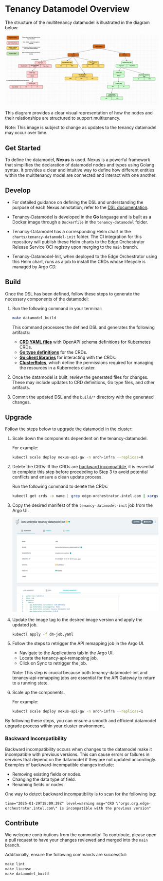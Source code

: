 <!---
 Copyright (C) 2025 Intel Corporation

 Licensed under the Apache License, Version 2.0 (the "License");
 you may not use this file except in compliance with the License.
 You may obtain a copy of the License at

     http://www.apache.org/licenses/LICENSE-2.0

 Unless required by applicable law or agreed to in writing,
 software distributed under the License is distributed on an "AS IS" BASIS,
 WITHOUT WARRANTIES OR CONDITIONS OF ANY KIND, either express or implied.
 See the License for the specific language governing permissions
 and limitations under the License.

 SPDX-License-Identifier: Apache-2.0
-->

# Tenancy Datamodel Overview

The structure of the multitenancy datamodel is illustrated in the diagram below:

![Multi Tenancy Datamodel](image.png)

This diagram provides a clear visual representation of how the nodes and their relationships are structured to support multitenancy.

Note: This image is subject to change as updates to the tenancy datamodel may occur over time.

## Get Started

To define the datamodel, **Nexus** is used. Nexus is a powerful framework that simplifies the declaration of
datamodel nodes and types using Golang syntax. It provides a clear and intuitive way to define how different entities
within the multitenancy model are connected and interact with one another.

## Develop

- For detailed guidance on defining the DSL and understanding the purpose of each Nexus annotation, refer to the [DSL documentation](DSL_README.md).

- Tenancy-Datamodel is developed in the **Go** language and is built as a Docker image through a `Dockerfile` in
  the `tenancy-datamodel` folder.

- Tenancy-Datamodel has a corresponding Helm chart in the `charts/tenancy-datamodel-init` folder.
  The CI integration for this repository will publish these Helm charts to
  the Edge Orchestrator Release Service OCI registry upon merging to the `main` branch.

- Tenancy-Datamodel-Init, when deployed to the Edge Orchestrator using this Helm chart,
  runs as a job to install the CRDs whose lifecycle is managed by Argo CD.

## Build

Once the DSL has been defined, follow these steps to generate the necessary components of the datamodel:

1. Run the following command in your terminal:

   ```bash
   make datamodel_build
   ```

   This command processes the defined DSL and generates the following artifacts:

   - [**CRD YAML files**](build/crds) with OpenAPI schema definitions for Kubernetes CRDs.
   - [**Go type definitions**](build/apis) for the CRDs.
   - [**Go client libraries**](build/nexus-client) for interacting with the CRDs.
   - [**ClusterRoles**](build/clusterroles), which define the permissions required for managing the resources
     in a Kubernetes cluster.

2. Once the datamodel is built, review the generated files for changes.
   These may include updates to CRD definitions, Go type files, and other artifacts.

3. Commit the updated DSL and the `build/*` directory with the generated changes.

## Upgrade

Follow the steps below to upgrade the datamodel in the cluster:

1. Scale down the components dependent on the tenancy-datamodel.

   For example:

   ```bash
   kubectl scale deploy nexus-api-gw -n orch-infra --replicas=0
   ```

2. Delete the CRDs: If the CRDs are [backward incompatible](#backward-incompatibility), it is essential to complete
   this step before proceeding to Step 3 to avoid potential conflicts and ensure a clean update process.

   Run the following command to delete the CRDs:

   ```bash
   kubectl get crds -o name | grep edge-orchestrator.intel.com | xargs kubectl delete
   ```

3. Copy the desired manifest of the `tenancy-datamodel-init` job from the Argo UI.

   ![Datamodel Init Job](image-1.png)

4. Update the image tag to the desired image version and apply the updated job.

   ```bash
   kubectl apply -f dm-job.yaml
   ```

5. Follow the steps to retrigger the API remapping job in the Argo UI.
   - Navigate to the Applications tab in the Argo UI.
   - Locate the tenancy-api-remapping job.
   - Click on Sync to retrigger the job.

   Note: This step is crucial because both tenancy-datamodel-init and tenancy-api-remapping jobs are essential
   for the API Gateway to return to a running state.

6. Scale up the components.

   For example:

   ```bash
   kubectl scale deploy nexus-api-gw -n orch-infra --replicas=1
   ```

By following these steps, you can ensure a smooth and efficient datamodel upgrade process within your cluster environment.

### Backward Incompatibility

Backward incompatibility occurs when changes to the datamodel make it incompatible with previous versions.
This can cause errors or failures in services that depend on the datamodel if they are not updated accordingly.
Examples of backward-incompatible changes include:

- Removing existing fields or nodes.
- Changing the data type of field.
- Renaming fields or nodes.

One way to detect backward incompatibility is to scan for the following log:

```log
time="2025-01-29T18:09:39Z" level=warning msg="CRD \"orgs.org.edge-orchestrator.intel.com\" is incompatible with the previous version"
```

## Contribute

We welcome contributions from the community!
To contribute, please open a pull request to have your changes reviewed and merged into the `main` branch.

Additionally, ensure the following commands are successful:

```shell
make lint
make license
make datamodel_build
```
